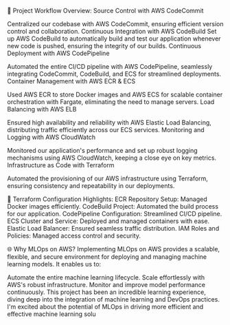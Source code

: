 🔧 Project Workflow Overview:
Source Control with AWS CodeCommit

Centralized our codebase with AWS CodeCommit, ensuring efficient version control and collaboration.
Continuous Integration with AWS CodeBuild
Set up AWS CodeBuild to automatically build and test our application whenever new code is pushed, ensuring the integrity of our builds.
Continuous Deployment with AWS CodePipeline


Automated the entire CI/CD pipeline with AWS CodePipeline, seamlessly integrating CodeCommit, CodeBuild, and ECS for streamlined deployments.
Container Management with AWS ECR & ECS

Used AWS ECR to store Docker images and AWS ECS for scalable container orchestration with Fargate, eliminating the need to manage servers.
Load Balancing with AWS ELB

Ensured high availability and reliability with AWS Elastic Load Balancing, distributing traffic efficiently across our ECS services.
Monitoring and Logging with AWS CloudWatch

Monitored our application's performance and set up robust logging mechanisms using AWS CloudWatch, keeping a close eye on key metrics.
Infrastructure as Code with Terraform

Automated the provisioning of our AWS infrastructure using Terraform, ensuring consistency and repeatability in our deployments.

📂 Terraform Configuration Highlights:
ECR Repository Setup: Managed Docker images efficiently.
CodeBuild Project: Automated the build process for our application.
CodePipeline Configuration: Streamlined CI/CD pipeline.
ECS Cluster and Service: Deployed and managed containers with ease.
Elastic Load Balancer: Ensured seamless traffic distribution.
IAM Roles and Policies: Managed access control and security.

🌐 Why MLOps on AWS?
Implementing MLOps on AWS provides a scalable, flexible, and secure environment for deploying and managing machine learning models. It enables us to:

Automate the entire machine learning lifecycle.
Scale effortlessly with AWS's robust infrastructure.
Monitor and improve model performance continuously.
This project has been an incredible learning experience, diving deep into the integration of machine learning and DevOps practices. I'm excited about the potential of MLOps in driving more efficient and effective machine learning solu
